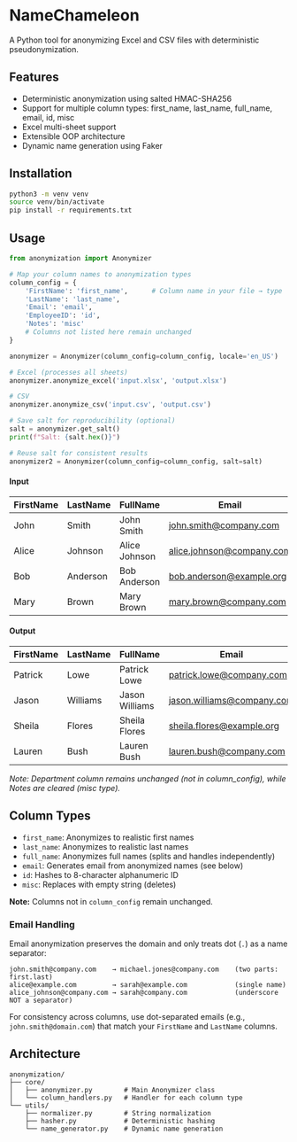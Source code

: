# NameChameleon

A Python tool for anonymizing Excel and CSV files with deterministic pseudonymization.

## Features

- Deterministic anonymization using salted HMAC-SHA256
- Support for multiple column types: first_name, last_name, full_name, email, id, misc
- Excel multi-sheet support
- Extensible OOP architecture
- Dynamic name generation using Faker

## Installation

```bash
python3 -m venv venv
source venv/bin/activate
pip install -r requirements.txt
```

## Usage

```python
from anonymization import Anonymizer

# Map your column names to anonymization types
column_config = {
    'FirstName': 'first_name',      # Column name in your file → type
    'LastName': 'last_name',
    'Email': 'email',
    'EmployeeID': 'id',
    'Notes': 'misc'
    # Columns not listed here remain unchanged
}

anonymizer = Anonymizer(column_config=column_config, locale='en_US')

# Excel (processes all sheets)
anonymizer.anonymize_excel('input.xlsx', 'output.xlsx')

# CSV
anonymizer.anonymize_csv('input.csv', 'output.csv')

# Save salt for reproducibility (optional)
salt = anonymizer.get_salt()
print(f"Salt: {salt.hex()}")

# Reuse salt for consistent results
anonymizer2 = Anonymizer(column_config=column_config, salt=salt)
```

#### Input
| FirstName | LastName | FullName | Email | EmployeeID | Department | Notes |
|-----------|----------|----------|-------|------------|------------|-------|
| John | Smith | John Smith | john.smith@company.com | EMP001 | Engineering | Private info 1 |
| Alice | Johnson | Alice Johnson | alice.johnson@company.com | EMP002 | Sales | Confidential 2 |
| Bob | Anderson | Bob Anderson | bob.anderson@example.org | EMP003 | Marketing | Secret 3 |
| Mary | Brown | Mary Brown | mary.brown@company.com | EMP004 | Engineering | Internal 4 |

#### Output
| FirstName | LastName | FullName | Email | EmployeeID | Department | Notes |
|-----------|----------|----------|-------|------------|------------|-------|
| Patrick | Lowe | Patrick Lowe | patrick.lowe@company.com | JQ3O81FS | Engineering | |
| Jason | Williams | Jason Williams | jason.williams@company.com | 0CB4RISP | Sales | |
| Sheila | Flores | Sheila Flores | sheila.flores@example.org | 0VQ5XJRZ | Marketing | |
| Lauren | Bush | Lauren Bush | lauren.bush@company.com | XBIGNGA8 | Engineering | |

*Note: Department column remains unchanged (not in column_config), while Notes are cleared (misc type).*

## Column Types

- `first_name`: Anonymizes to realistic first names
- `last_name`: Anonymizes to realistic last names
- `full_name`: Anonymizes full names (splits and handles independently)
- `email`: Generates email from anonymized names (see below)
- `id`: Hashes to 8-character alphanumeric ID
- `misc`: Replaces with empty string (deletes)

**Note:** Columns not in `column_config` remain unchanged.

### Email Handling

Email anonymization preserves the domain and only treats dot (`.`) as a name separator:

```
john.smith@company.com    → michael.jones@company.com    (two parts: first.last)
alice@example.com         → sarah@example.com            (single name)
alice_johnson@company.com → sarah@company.com            (underscore NOT a separator)
```

For consistency across columns, use dot-separated emails (e.g., `john.smith@domain.com`) that match your `FirstName` and `LastName` columns.

## Architecture

```
anonymization/
├── core/
│   ├── anonymizer.py        # Main Anonymizer class
│   └── column_handlers.py   # Handler for each column type
└── utils/
    ├── normalizer.py        # String normalization
    ├── hasher.py            # Deterministic hashing
    └── name_generator.py    # Dynamic name generation
```


